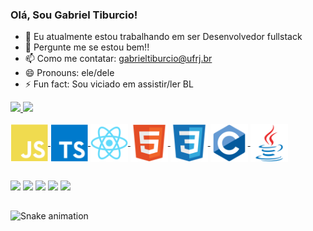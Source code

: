 ### Olá, Sou Gabriel Tiburcio!



- 🔭 Eu atualmente estou trabalhando em ser Desenvolvedor fullstack
- 💬 Pergunte me se estou bem!!
- 📫 Como me contatar: gabrieltiburcio@ufrj.br
- 😄 Pronouns: ele/dele
- ⚡ Fun fact: Sou viciado em assistir/ler BL
  
<div> 
  <a href="https://github.com/gavekhun">
  <img height="180em" src="https://readme-stats-git-main-14g0.vercel.app/api?username=gavekhun&show_icons=true&theme=tokyonight&include_all_commits=true&count_private=true"/>  
  <img height="180em" src="https://readme-stats-git-main-14g0.vercel.app/api/top-langs/?username=gavekhun&layout=compact&langs_count=7&theme=tokyonight"/>
  
</div>


<div style="display: inline_block"><br>
  <img align="center" alt="Js" height="60" width="60" src="https://raw.githubusercontent.com/devicons/devicon/master/icons/javascript/javascript-plain.svg">
  <img align="center" alt="Ts" height="60" width="60" src="https://raw.githubusercontent.com/devicons/devicon/master/icons/typescript/typescript-plain.svg">
  <img align="center" alt="React" height="60" width="60" src="https://raw.githubusercontent.com/devicons/devicon/master/icons/react/react-original.svg">
  <img align="center" alt="HTML" height="60" width="60" src="https://raw.githubusercontent.com/devicons/devicon/master/icons/html5/html5-original.svg">
  <img align="center" alt="CSS" height="60" width="60" src="https://raw.githubusercontent.com/devicons/devicon/master/icons/css3/css3-original.svg">
  <img align="center" alt="C" height="60" width="60" src="https://raw.githubusercontent.com/devicons/devicon/master/icons/c/c-original.svg">  
  <img align="center" alt="Java" height="60" width="60" src="https://raw.githubusercontent.com/devicons/devicon/master/icons/java/java-original.svg">
</div>

##

<div>
   <a href="https://instagram.com/gavekhun" target="_blank"><img src="https://img.shields.io/badge/-Instagram-%23E4405F?style=for-the-badge&logo=instagram&logoColor=white" target="_blank"></a>
 	<a href="https://www.twitch.tv/gavekhun" target="_blank"><img src="https://img.shields.io/badge/Twitch-9146FF?style=for-the-badge&logo=twitch&logoColor=white" target="_blank"></a>
 <a href="https://discord.gg/ykmEx7R9" target="_blank"><img src="https://img.shields.io/badge/Discord-7289DA?style=for-the-badge&logo=discord&logoColor=white" target="_blank"></a> 
  <a href = "mailto:gabrieltiburcio@ufrj.br"><img src="https://img.shields.io/badge/-Gmail-%23333?style=for-the-badge&logo=gmail&logoColor=white" target="_blank"></a>
  <a href="https://www.linkedin.com/in/gabrieltiburcio-45875016a" target="_blank"><img src="https://img.shields.io/badge/-LinkedIn-%230077B5?style=for-the-badge&logo=linkedin&logoColor=white" target="_blank"></a>
</div>

##

![Snake animation](https://github.com/gavekhun/gavekhun/blob/output/github-contribution-grid-snake.svg)
